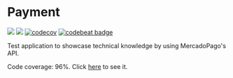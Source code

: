 # Payment

![](https://img.shields.io/badge/Swift-3.1-orange.svg?style=flat") ![](https://travis-ci.org/iNinja/Payment.svg?branch=master) [![codecov](https://codecov.io/gh/iNinja/Payment/branch/master/graph/badge.svg)](https://codecov.io/gh/iNinja/Payment) [![codebeat badge](https://codebeat.co/badges/031a98c5-4e6d-44f7-bbc5-3c8ace5b30ef)](https://codebeat.co/projects/github-com-ininja-payment-master)


Test application to showcase technical knowledge by using MercadoPago's API.

Code coverage: 96%. Click [here](http://htmlpreview.github.io/?https://github.com/iNinja/Payment/blob/master/HTML-CoverageReport/index.html) to see it.

